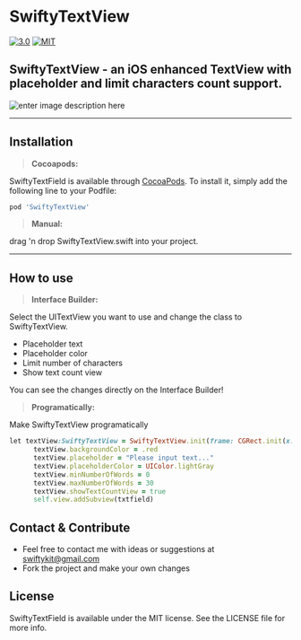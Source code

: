 SwiftyTextView
===================

[![3.0](https://img.shields.io/badge/Swift%203.0--green.svg)](https://developer.apple.com/swift/)
[![MIT](https://img.shields.io/github/license/mashape/apistatus.svg)](https://opensource.org/licenses/MIT)

SwiftyTextView - an iOS enhanced TextView with placeholder and limit characters count support.
--------------------------------------
![enter image description here](https://raw.githubusercontent.com/SwiftyKit/SwiftyTextView/master/Images/screenshot.gif)

----------
 
Installation
-------------

> **Cocoapods:**

SwiftyTextField is available through [CocoaPods](http://cocoapods.org). To install
it, simply add the following line to your Podfile:

```ruby
pod 'SwiftyTextView'
```

> **Manual:**

drag 'n drop SwiftyTextView.swift into your project.

----------

How to use
-------------

> **Interface Builder:** 

Select the UITextView you want to use and change the class to SwiftyTextView.


 - Placeholder text
 - Placeholder color
 - Limit number of characters
 - Show text count view

You can see the changes directly on the Interface Builder!

> **Programatically:** 

Make SwiftyTextView programatically

```ruby
let textView:SwiftyTextView = SwiftyTextView.init(frame: CGRect.init(x: X, y: Y, width: WIDTH, height: HEIGHT))
      textView.backgroundColor = .red
      textView.placeholder = "Please input text..."
      textView.placeholderColor = UIColor.lightGray
      textView.minNumberOfWords = 0
      textView.maxNumberOfWords = 30
      textView.showTextCountView = true
      self.view.addSubview(txtfield)
```

Contact & Contribute
-------------

 - Feel free to contact me with ideas or suggestions at swiftykit@gmail.com
 - Fork the project and make your own changes

 
License
-------------
SwiftyTextField is available under the MIT license. See the LICENSE file for more info.

